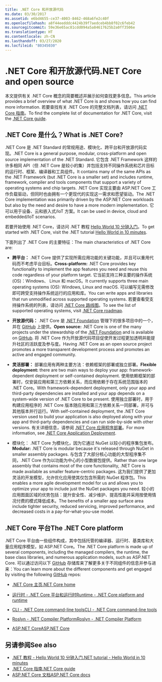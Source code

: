 ```yaml
---
title: .NET Core 和开放源代码
ms.date: 03/30/2017
ms.assetid: e6bd4655-ce37-4003-8462-468a6fe2c40f
ms.openlocfilehash: a8f44eedddc4424b39f7aedceb4bb8f02c6feb42
ms.sourcegitcommit: 59e36e65ac81cdd094a5a84617625b2a0ff3506e
ms.translationtype: HT
ms.contentlocale: zh-CN
ms.lasthandoff: 03/27/2020
ms.locfileid: "80345030"
---
```

# <a name="net-core-and-open-source"></a><span data-ttu-id="13082-102">.NET Core 和开放源代码</span><span class="sxs-lookup"><span data-stu-id="13082-102">.NET Core and open source</span></span>

<span data-ttu-id="13082-103">本文提供有关 .NET Core 概念的简要概述并展示如何查找更多信息。</span><span class="sxs-lookup"><span data-stu-id="13082-103">This article provides a brief overview of what .NET Core is and shows how you can find more information.</span></span> <span data-ttu-id="13082-104">若要查找有关 .NET Core 的完整文档列表，请访问 [.NET Core 指南](../../core/index.yml)。</span><span class="sxs-lookup"><span data-stu-id="13082-104">To find the complete list of documentation for .NET Core, visit the [.NET Core guide](../../core/index.yml).</span></span>

## <a name="what-is-net-core"></a><span data-ttu-id="13082-105">.NET Core 是什么？</span><span class="sxs-lookup"><span data-stu-id="13082-105">What is .NET Core?</span></span>  

<span data-ttu-id="13082-106">.NET Core 是 .NET Standard 的常规用途、模块化、跨平台和开放源代码实现。</span><span class="sxs-lookup"><span data-stu-id="13082-106">.NET Core is a general purpose, modular, cross-platform and open source implementation of the .NET Standard.</span></span> <span data-ttu-id="13082-107">它包含 .NET Framework 这样的许多相同 API（但 .NET Core 是较小的集）并包括支持不同操作系统和芯片目标的运行时、框架、编译器和工具组件。</span><span class="sxs-lookup"><span data-stu-id="13082-107">It contains many of the same APIs as the .NET Framework (but .NET Core is a smaller set) and includes runtime, framework, compiler and tools components that support a variety of operating systems and chip targets.</span></span> <span data-ttu-id="13082-108">.NET Core 实现主要由 ASP.NET Core 工作负载驱动，但同时也由拥有一个更现代的实现这一需求和愿望驱动。</span><span class="sxs-lookup"><span data-stu-id="13082-108">The .NET Core implementation was primarily driven by the ASP.NET Core workloads but also by the need and desire to have a more modern implementation.</span></span> <span data-ttu-id="13082-109">它可以用于设备、云和嵌入式/IoT 方案。</span><span class="sxs-lookup"><span data-stu-id="13082-109">It can be used in device, cloud and embedded/IoT scenarios.</span></span>  
  
<span data-ttu-id="13082-110">若要开始使用 .NET Core，请访问 .NET 教程 [Hello World 10 分钟入门](https://dotnet.microsoft.com/learn/dotnet/hello-world-tutorial/intro)。</span><span class="sxs-lookup"><span data-stu-id="13082-110">To get started with .NET Core, visit the .NET tutorial [Hello World in 10 minutes](https://dotnet.microsoft.com/learn/dotnet/hello-world-tutorial/intro).</span></span>  
  
<span data-ttu-id="13082-111">下面列出了 .NET Core 的主要特征：</span><span class="sxs-lookup"><span data-stu-id="13082-111">The main characteristics of .NET Core are:</span></span>
  
- <span data-ttu-id="13082-112">**跨平台：** .NET Core 提供了实现所需应用功能的关键功能，并且可以重用代码而不考虑平台目标。</span><span class="sxs-lookup"><span data-stu-id="13082-112">**Cross-platform:** .NET Core provides key functionality to implement the app features you need and reuse this code regardless of your platform target.</span></span> <span data-ttu-id="13082-113">它当前支持三种主要的操作系统 (OS)：Windows、 Linux 和 macOS。</span><span class="sxs-lookup"><span data-stu-id="13082-113">It currently supports three main operating systems (OS): Windows, Linux and macOS.</span></span> <span data-ttu-id="13082-114">可以编写无需修改即可跨受支持操作系统运行的应用和库。</span><span class="sxs-lookup"><span data-stu-id="13082-114">You can write apps and libraries that run unmodified across supported operating systems.</span></span> <span data-ttu-id="13082-115">若要查看受支持操作系统的列表，请访问 [.NET Core 路线图](https://github.com/dotnet/core/blob/master/roadmap.md)。</span><span class="sxs-lookup"><span data-stu-id="13082-115">To see the list of supported operating systems, visit [.NET Core roadmap](https://github.com/dotnet/core/blob/master/roadmap.md).</span></span>
  
- <span data-ttu-id="13082-116">**开放源代码：** .NET Core 是 [.NET Foundation](https://www.dotnetfoundation.org/) 管理下的很多项目中的一个，并在 [GitHub](https://github.com/) 上提供。</span><span class="sxs-lookup"><span data-stu-id="13082-116">**Open source:** .NET Core is one of the many projects under the stewardship of the [.NET Foundation](https://www.dotnetfoundation.org/) and is available on [GitHub](https://github.com/).</span></span>  <span data-ttu-id="13082-117">将 .NET Core 作为开放源代码项目促使开发过程更加透明并能提升社区的活跃度及参与度。</span><span class="sxs-lookup"><span data-stu-id="13082-117">Having .NET Core as an open source project promotes a more transparent development process and promotes an active and engaged community.</span></span>  
  
- <span data-ttu-id="13082-118">**灵活部署：** 部署应用有两种主要方法：依赖框架的部署或独立部署。</span><span class="sxs-lookup"><span data-stu-id="13082-118">**Flexible deployment:** there are two main ways to deploy your app: framework-dependent deployment or self-contained deployment.</span></span> <span data-ttu-id="13082-119">使用依赖框架的部署时，仅安装应用和第三方依赖关系，而应用依赖于存在系统范围版本的 .NET Core。</span><span class="sxs-lookup"><span data-stu-id="13082-119">With framework-dependent deployment, only your app and third-party dependencies are installed and your app depends on a system-wide version of .NET Core to be present.</span></span>  <span data-ttu-id="13082-120">使用独立部署时，用于构建应用程序的 .NET Core 版本随应用和第三方依赖关系一同部署，并可与其他版本并行运行。</span><span class="sxs-lookup"><span data-stu-id="13082-120">With self-contained deployment, the .NET Core version used to build your application is also deployed along with your app and third-party dependencies and can run side-by-side with other versions.</span></span>    <span data-ttu-id="13082-121">有关详细信息，请参阅 [.NET Core 应用程序部署](../../core/deploying/index.md)。</span><span class="sxs-lookup"><span data-stu-id="13082-121">For more information, see [.NET Core Application Deployment](../../core/deploying/index.md).</span></span>

- <span data-ttu-id="13082-122">模块化：  .NET Core 为模块化，因为它通过 NuGet 以较小的程序集包发布。</span><span class="sxs-lookup"><span data-stu-id="13082-122">**Modular:** .NET Core is modular because it's released through NuGet in smaller assembly packages.</span></span> <span data-ttu-id="13082-123">与包含了大部分核心功能的大型程序集不同，.NET Core 作为以功能为中心的小型数据包提供。</span><span class="sxs-lookup"><span data-stu-id="13082-123">Rather than one large assembly that contains most of the core functionality, .NET Core is made available as smaller feature-centric packages.</span></span> <span data-ttu-id="13082-124">这为我们提供了更加灵活的开发模型，允许优化应用使其仅包含所需的 NuGet 程序包。</span><span class="sxs-lookup"><span data-stu-id="13082-124">This enables a more agile development model for us and allows you to optimize your app to include just the NuGet packages you need.</span></span> <span data-ttu-id="13082-125">较小的应用图面区域的优势包括：提升安全性、减少维护、提高性能并采用按使用情况付费的模式降低成本。</span><span class="sxs-lookup"><span data-stu-id="13082-125">The benefits of a smaller app surface area include tighter security, reduced servicing, improved performance, and decreased costs in a pay-for-what-you-use model.</span></span>  
  
## <a name="the-net-core-platform"></a><span data-ttu-id="13082-126">.NET Core 平台</span><span class="sxs-lookup"><span data-stu-id="13082-126">The .NET Core platform</span></span>
  
<span data-ttu-id="13082-127">.NET Core 平台由一些组件构成，其中包括托管的编译器、运行时、基类库和大量应用程序模型，如 ASP.NET Core。</span><span class="sxs-lookup"><span data-stu-id="13082-127">The .NET Core platform is made up of several components, including the managed compilers, the runtime, the base class libraries, and numerous application models, such as ASP.NET Core.</span></span> <span data-ttu-id="13082-128">可以通过访问以下 [GitHub](https://github.com/) 存储库来了解更多关于不同组件的信息并参与进来：</span><span class="sxs-lookup"><span data-stu-id="13082-128">You can learn more about the different components and get engaged by visiting the following [GitHub](https://github.com/) repos:</span></span>  
  
- [<span data-ttu-id="13082-129">.NET Core 主页</span><span class="sxs-lookup"><span data-stu-id="13082-129">.NET Core home</span></span>](https://github.com/dotnet/core)  
  
- [<span data-ttu-id="13082-130">运行时 - .NET Core 平台和运行时</span><span class="sxs-lookup"><span data-stu-id="13082-130">Runtime - .NET Core platform and runtime</span></span>](https://github.com/dotnet/runtime)  
  
- [<span data-ttu-id="13082-131">CLI - .NET Core command-line tools</span><span class="sxs-lookup"><span data-stu-id="13082-131">CLI - .NET Core command-line tools</span></span>](https://github.com/dotnet/cli)  
  
- [<span data-ttu-id="13082-132">Roslyn - .NET Compiler Platform</span><span class="sxs-lookup"><span data-stu-id="13082-132">Roslyn - .NET Compiler Platform</span></span>](https://github.com/dotnet/roslyn)  
  
- [<span data-ttu-id="13082-133">ASP.NET Core</span><span class="sxs-lookup"><span data-stu-id="13082-133">ASP.NET Core</span></span>](https://github.com/dotnet/aspnetcore)  
  
## <a name="see-also"></a><span data-ttu-id="13082-134">另请参阅</span><span class="sxs-lookup"><span data-stu-id="13082-134">See also</span></span>

- [<span data-ttu-id="13082-135">.NET 教程 - Hello World 10 分钟入门</span><span class="sxs-lookup"><span data-stu-id="13082-135">.NET tutorial - Hello World in 10 minutes</span></span>](https://dotnet.microsoft.com/learn/dotnet/hello-world-tutorial/intro)
- [<span data-ttu-id="13082-136">.NET Core 指南</span><span class="sxs-lookup"><span data-stu-id="13082-136">.NET Core guide</span></span>](../../core/index.yml)
- [<span data-ttu-id="13082-137">ASP.NET Core 文档</span><span class="sxs-lookup"><span data-stu-id="13082-137">ASP.NET Core docs</span></span>](/aspnet/core/)
